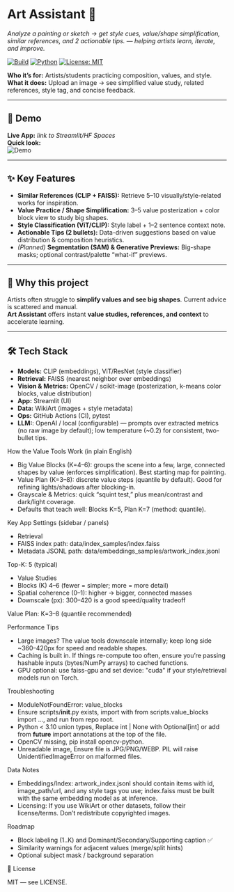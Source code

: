 
# Art Assistant 🎨
*Analyze a painting or sketch → get style cues, value/shape simplification, similar references, and 2 actionable tips. — helping artists learn, iterate, and improve.*

[![Build](https://img.shields.io/badge/build-passing-brightgreen)](#) [![Python](https://img.shields.io/badge/python-3.11-blue)](#) [![License: MIT](https://img.shields.io/badge/License-MIT-black.svg)](#)

**Who it’s for:** Artists/students practicing composition, values, and style.  
**What it does:** Upload an image → see simplified value study, related references, style tag, and concise feedback.

---

## 🚀 Demo
**Live App:** _link to Streamlit/HF Spaces_  
**Quick look:**  
![Demo](docs/demo.gif)

---

## ✨ Key Features
- **Similar References (CLIP + FAISS):** Retrieve 5–10 visually/style-related works for inspiration.
- **Value Practice / Shape Simplification:** 3–5 value posterization + color block view to study big shapes.
- **Style Classification (ViT/CLIP):** Style label + 1–2 sentence context note.
- **Actionable Tips (2 bullets):** Data-driven suggestions based on value distribution & composition heuristics.  
- *(Planned)* **Segmentation (SAM) & Generative Previews:** Big-shape masks; optional contrast/palette “what-if” previews.

---

## 🧠 Why this project
Artists often struggle to **simplify values and see big shapes**. Current advice is scattered and manual.  
**Art Assistant** offers instant **value studies, references, and context** to accelerate learning.

---

## 🛠️ Tech Stack
- **Models:** CLIP (embeddings), ViT/ResNet (style classifier)  
- **Retrieval:** FAISS (nearest neighbor over embeddings)  
- **Vision & Metrics:** OpenCV / scikit-image (posterization, k-means color blocks, value distribution)  
- **App:** Streamlit (UI)  
- **Data:** WikiArt (images + style metadata)  
- **Ops:** GitHub Actions (CI), pytest
- **LLM:**: OpenAI / local (configurable) — prompts over extracted metrics (no raw image by default); low temperature (~0.2) for consistent, two-bullet tips.

How the Value Tools Work (in plain English)
- Big Value Blocks (K=4–6): groups the scene into a few, large, connected shapes by value (enforces simplification). Best starting map for painting.
- Value Plan (K=3–8): discrete value steps (quantile by default). Good for refining lights/shadows after blocking-in.
- Grayscale & Metrics: quick “squint test,” plus mean/contrast and dark/light coverage.
- Defaults that teach well: Blocks K=5, Plan K=7 (method: quantile).

Key App Settings (sidebar / panels)
- Retrieval
- FAISS index path: data/index_samples/index.faiss
- Metadata JSONL path: data/embeddings_samples/artwork_index.jsonl

Top-K: 5 (typical)
- Value Studies
- Blocks (K) 4–6 (fewer = simpler; more = more detail)
- Spatial coherence (0–1): higher → bigger, connected masses
- Downscale (px): 300–420 is a good speed/quality tradeoff

Value Plan: K=3–8 (quantile recommended)

Performance Tips
- Large images? The value tools downscale internally; keep long side ~360–420px for speed and readable shapes.
- Caching is built in. If things re-compute too often, ensure you’re passing hashable inputs (bytes/NumPy arrays) to cached functions.
- GPU optional: use faiss-gpu and set device: "cuda" if your style/retrieval models run on Torch.

Troubleshooting
- ModuleNotFoundError: value_blocks
- Ensure scripts/__init__.py exists, import with from scripts.value_blocks import ..., and run from repo root.
- Python < 3.10 union types, Replace int | None with Optional[int] or add from __future__ import annotations at the top of the file.
- OpenCV missing, pip install opencv-python.
- Unreadable image, Ensure file is JPG/PNG/WEBP. PIL will raise UnidentifiedImageError on malformed files.

Data Notes
- Embeddings/Index: artwork_index.jsonl should contain items with id, image_path/url, and any style tags you use; index.faiss must be built with the same embedding model as at inference.
- Licensing: If you use WikiArt or other datasets, follow their license/terms. Don’t redistribute copyrighted images.

Roadmap
- Block labeling (1..K) and Dominant/Secondary/Supporting caption ✅
- Similarity warnings for adjacent values (merge/split hints)
- Optional subject mask / background separation



📄 License

MIT — see LICENSE.